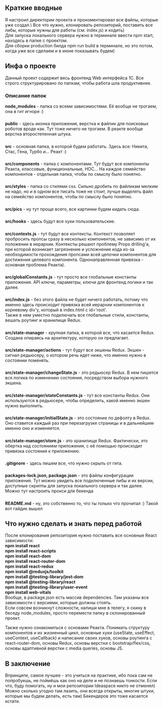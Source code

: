 ## Краткие вводные
Я настроил директории проекта и прокоментировал все файлы, которые уже создал.\ 
Все что нужно, клонировать репозиторий, поставить все либы, которые нужны для работы (см. index.js) и кодить)\
Для запуска локального сервера нужно в терминале ввести npm start, находясь в папке с проектом.\
Для сборки production билда npm run build в терминале, но это потом, когда уже все сделаем и в июне показывать будем)

## Инфа о проекте
Данный проект содержит весь фронтенд Web интерфейса 1С. Все строго структурировано по папкам, чтобы работа шла продуктивнее.

### Описание папок
**node_modules** - папка со всеми зависимостями. Её вообще не трогаем, она в гит игноре :)
#####
**public** - здесь иконка приложения, верстка и файлик для поисковых роботов вроде как.
Тут тоже ничего не трогаем. В реакте вообще верстка второстепенная штука.
#####
**src** - основная папка, в которой будем работать. Здесь все: Никита, Стас, Гена, Турбо и... Реакт :)
#####
**src/components** - папка с компонентами. Тут будут все компоненты Реакта, классовые, функциональные, HOC... На каждое семейство компонентов - отдельная папка, чтобы по смыслу было понятно.
#####
**src/styles** - папка со стилями css. Сильно дробить по файликам мелким не надо, но и в одном все писать тоже не стоит, лучше выделять файл на семейство компонентов, чтобы по смыслу было понятно.
#####
**src/pics** - ну тут проще всего, все картинки будем кидать сюда.
#####
**src/hooks** - здесь будут все хуки пользовательские.
#####
**src/contexts.js** - тут будут все контексты. Контекст позволяет пробросить пропсы сразу в несколько компонентов, не зависимо от их положении в иерархии. Контексты решают проблему Props drilling'а, при которой возникает загрязнение и усложнение кода из-за необходимости прохождения пропсами всей цепочки компонентов для достижения целевого компонента. Однонаправленная привязка - основная проблема Реакта).
#####
**src/globalConstants.js** - тут просто все глобальные константы приложения. API ключи, параметры, ключи для фронтенд логики и так далее.
#####
**src/index.js** - без этого файла не будет ничего работать, потому что именно здесь происходит привязка всей иерархии компонентов к корневому div'у, который в index.html с id='root'. \
Также в нем уместно подключать все глобальные стили, константы, вешать роутинг и хранилище Redux.
#####
**src/state-manager** - крупная папка, в которой все, что касается Redux. Создана опираясь на архитектуру, которую он предлагает.
#####
**src/state-manager/actions** - тут будут все экшены Redux. Экшен - сигнал редьюсеру, о котором речь идет ниже, что именно нужно в состоянии поменять.
#####
**src/state-manager/changeState.js** - это редьюсер Redux. В нем пишется вся логика по изменению состояния, посредством выбора нужного экшена.
#####
**src/state-manager/stateConstants.js** - тут все константы Redux. Они используются в редьюсере, чтобы определить, какой именно экшен нужно выполнить.
#####
**src/state-manager/initialState.js** - это состояние по дефолту в Redux. Оно ставится каждый раз при перезагрузке страницы и в дальнейшем именно оно и изменяется.
#####
**src/state-manager/store.js** - это хранилище Redux. Фактически, это обертка над состоянием приложения, с её помощью происходит привязка состояния к приложению.
#####
**.gitignore** - здесь пишем все, что нужно скрыть от гита.
#####
**packages-lock.json, package.json** - это файлы конфигурации приложения. Тут можно увидеть все подключенные либы и их версии, доступные скрипты для запуска локального сервера и так далее. Можно тут настроить прокси для бекенда
#####
**README.md** - ну, это собственно то, что ты только что прочитал :) Такой вот гайдик вышел
#####

## Что нужно сделать и знать перед работой
После клонирования репозитория нужно поставить все основные React зависимости:\
**npm install react**\
**npm install react-scripts**\
**npm install react-dom**\
**npm install react-router-dom**\
**npm install react-redux**\
**npm install @reduxjs/toolkit**\
**npm install @testing-library/jest-dom**\
**npm install @testing-library/react**\
**npm install @testing-library/user-event**\
**npm install web-vitals**\
Вообще, в package.json есть массив dependencies. Там указаны все зависимости с версиями, которые должны стоять.\
Если совсем возникнут сложности, напиши мне в телегу, я скину в беседу node_modules, просто перемести папку в склонированный проект.

Также нужно ознакомиться с основами Реакта. Понимать структуру компонентов и их жизненный цикл, основные хуки 
(useState, useEffect, useContext, useCallback) и написание своих хуков, основы роутинга с react-router-dom, основы Redux, 
основы верстки с bootstrap/flex/css, основы адаптивной верстки с media queries, основы JS.

## В заключение
Впринципе, самое лучшее - это учиться на практике, ибо пока сам не попробуешь, не поймёшь как оно на деле и не познаешь тонкости. Eсли что, буду помогать, ну и мои репозитории Ideaspace никто не отменял)\
Можно сколько угодно там лазить, они всегда открыты, многие штуки, которые мы будем делать, есть там) Бекендеров это тоже касается кстати.

